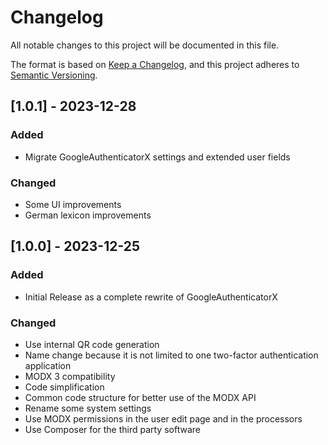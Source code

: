 # Changelog

All notable changes to this project will be documented in this file.

The format is based on [Keep a Changelog](https://keepachangelog.com/en/1.1.0/),
and this project adheres to [Semantic Versioning](https://semver.org/spec/v2.0.0.html).

## [1.0.1] - 2023-12-28

### Added

- Migrate GoogleAuthenticatorX settings and extended user fields

### Changed

- Some UI improvements
- German lexicon improvements

## [1.0.0] - 2023-12-25

### Added

- Initial Release as a complete rewrite of GoogleAuthenticatorX

### Changed

- Use internal QR code generation
- Name change because it is not limited to one two-factor authentication application
- MODX 3 compatibility
- Code simplification
- Common code structure for better use of the MODX API
- Rename some system settings
- Use MODX permissions in the user edit page and in the processors
- Use Composer for the third party software
